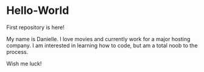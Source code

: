# Hello-World
First repository is here!

My name is Danielle.  I love movies and currently work for a major hosting company.  I am interested in learning how to code, but am a total noob to the process.  

Wish me luck!
